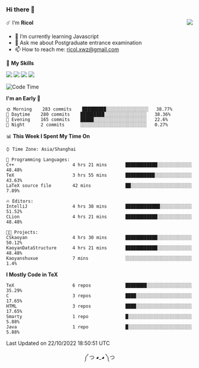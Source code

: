 ### Hi there 👋

<a href="#">
  <img align="right" src="https://github-readme-stats.vercel.app/api?username=Ricolxwz&count_private=true&show_icons=true&theme=prussian" />
</a>

☄️ I‘m **Ricol**

- 🌱 I’m currently learning Javascript
- 💬 Ask me about Postgraduate entrance examination
- 📫 How to reach me: ricol.xwz@gmail.com

🌟 **My Skills**

![](https://img.shields.io/badge/-Git-000000?style=flat-square&logo=git&logoColor=fff)
![](https://img.shields.io/badge/-C-3e74a2?style=flat-square&logo=C&logoColor=fff)
![](https://img.shields.io/badge/-Python-4fc08d?style=flat-square&logo=python&logoColor=fff)
![](https://img.shields.io/badge/-java-ffa500?style=flat-square&logo=java&logoColor=fff)

<!--START_SECTION:waka-->
![Code Time](http://img.shields.io/badge/Code%20Time-370%20hrs%205%20mins-blue)

**I'm an Early 🐤** 

```text
🌞 Morning    283 commits    █████████░░░░░░░░░░░░░░░░   38.77% 
🌆 Daytime    280 commits    █████████░░░░░░░░░░░░░░░░   38.36% 
🌃 Evening    165 commits    █████░░░░░░░░░░░░░░░░░░░░   22.6% 
🌙 Night      2 commits      ░░░░░░░░░░░░░░░░░░░░░░░░░   0.27%

```


📊 **This Week I Spent My Time On** 

```text
⌚︎ Time Zone: Asia/Shanghai

💬 Programming Languages: 
C++                      4 hrs 21 mins       ████████████░░░░░░░░░░░░░   48.48% 
TeX                      3 hrs 55 mins       ███████████░░░░░░░░░░░░░░   43.63% 
LaTeX source file        42 mins             ██░░░░░░░░░░░░░░░░░░░░░░░   7.89%

🔥 Editors: 
IntelliJ                 4 hrs 38 mins       █████████████░░░░░░░░░░░░   51.52% 
CLion                    4 hrs 21 mins       ████████████░░░░░░░░░░░░░   48.48%

🐱‍💻 Projects: 
CSkaoyan                 4 hrs 30 mins       ████████████░░░░░░░░░░░░░   50.12% 
KaoyanDataStructure      4 hrs 21 mins       ████████████░░░░░░░░░░░░░   48.48% 
Kaoyanshuxue             7 mins              ░░░░░░░░░░░░░░░░░░░░░░░░░   1.4%

```

**I Mostly Code in TeX** 

```text
TeX                      6 repos             ████████░░░░░░░░░░░░░░░░░   35.29% 
C                        3 repos             ████░░░░░░░░░░░░░░░░░░░░░   17.65% 
HTML                     3 repos             ████░░░░░░░░░░░░░░░░░░░░░   17.65% 
Smarty                   1 repo              █░░░░░░░░░░░░░░░░░░░░░░░░   5.88% 
Java                     1 repo              █░░░░░░░░░░░░░░░░░░░░░░░░   5.88%

```



 Last Updated on 22/10/2022 18:50:51 UTC
<!--END_SECTION:waka-->

<div align="center">
༼ つ ◕_◕ ༽つ
</div>
